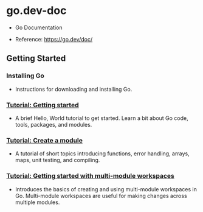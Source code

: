 # go.dev-doc

- Go Documentation

- Reference: https://go.dev/doc/

## Getting Started

### Installing Go

- Instructions for downloading and installing Go.

### [Tutorial: Getting started](https://github.com/thanhlt-1007/go.dev-doc-tutorial-getting-started)

- A brief Hello, World tutorial to get started. Learn a bit about Go code, tools, packages, and modules.

### [Tutorial: Create a module](https://github.com/thanhlt-1007/go.dev-doc-tutorial-create-module)

- A tutorial of short topics introducing functions, error handling, arrays, maps, unit testing, and compiling.

### [Tutorial: Getting started with multi-module workspaces](https://github.com/thanhlt-1007/go.dev-doc-tutorial-workspaces)

- Introduces the basics of creating and using multi-module workspaces in Go. Multi-module workspaces are useful for making changes across multiple modules.
